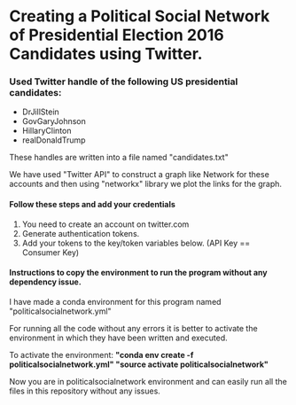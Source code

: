 # Creating a Political Social Network of Presidential Election 2016 Candidates using Twitter.

### Used Twitter handle of the following US presidential candidates:
<ul>
  <li>DrJillStein</li>
  <li>GovGaryJohnson</li>
  <li>HillaryClinton</li>
  <li>realDonaldTrump</li>
</ul>


These handles are written into a file named "candidates.txt"

We have used "Twitter API" to construct a graph like Network for these accounts and then using "networkx" library we plot the links for the graph.

#### Follow these steps and add your credentials

1. You need to create an account on twitter.com
2. Generate authentication tokens.
3. Add your tokens to the key/token variables below. (API Key == Consumer Key)


#### Instructions to copy the environment to run the program without any dependency issue.

I have made a conda environment for this program named "politicalsocialnetwork.yml"

For running all the code without any errors it is better to activate the environment in which they have been written and executed.

To activate the environment: <b>"conda env create -f politicalsocialnetwork.yml" "source activate politicalsocialnetwork"</b>

Now you are in politicalsocialnetwork environment and can easily run all the files in this repository without any issues.
